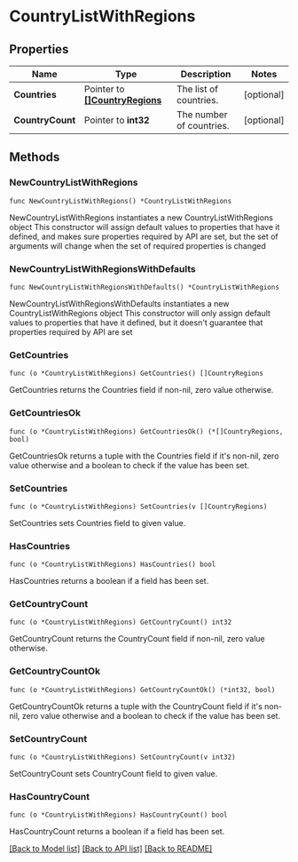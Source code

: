 # CountryListWithRegions

## Properties

Name | Type | Description | Notes
------------ | ------------- | ------------- | -------------
**Countries** | Pointer to [**[]CountryRegions**](CountryRegions.md) | The list of countries. | [optional] 
**CountryCount** | Pointer to **int32** | The number of countries. | [optional] 

## Methods

### NewCountryListWithRegions

`func NewCountryListWithRegions() *CountryListWithRegions`

NewCountryListWithRegions instantiates a new CountryListWithRegions object
This constructor will assign default values to properties that have it defined,
and makes sure properties required by API are set, but the set of arguments
will change when the set of required properties is changed

### NewCountryListWithRegionsWithDefaults

`func NewCountryListWithRegionsWithDefaults() *CountryListWithRegions`

NewCountryListWithRegionsWithDefaults instantiates a new CountryListWithRegions object
This constructor will only assign default values to properties that have it defined,
but it doesn't guarantee that properties required by API are set

### GetCountries

`func (o *CountryListWithRegions) GetCountries() []CountryRegions`

GetCountries returns the Countries field if non-nil, zero value otherwise.

### GetCountriesOk

`func (o *CountryListWithRegions) GetCountriesOk() (*[]CountryRegions, bool)`

GetCountriesOk returns a tuple with the Countries field if it's non-nil, zero value otherwise
and a boolean to check if the value has been set.

### SetCountries

`func (o *CountryListWithRegions) SetCountries(v []CountryRegions)`

SetCountries sets Countries field to given value.

### HasCountries

`func (o *CountryListWithRegions) HasCountries() bool`

HasCountries returns a boolean if a field has been set.

### GetCountryCount

`func (o *CountryListWithRegions) GetCountryCount() int32`

GetCountryCount returns the CountryCount field if non-nil, zero value otherwise.

### GetCountryCountOk

`func (o *CountryListWithRegions) GetCountryCountOk() (*int32, bool)`

GetCountryCountOk returns a tuple with the CountryCount field if it's non-nil, zero value otherwise
and a boolean to check if the value has been set.

### SetCountryCount

`func (o *CountryListWithRegions) SetCountryCount(v int32)`

SetCountryCount sets CountryCount field to given value.

### HasCountryCount

`func (o *CountryListWithRegions) HasCountryCount() bool`

HasCountryCount returns a boolean if a field has been set.


[[Back to Model list]](../README.md#documentation-for-models) [[Back to API list]](../README.md#documentation-for-api-endpoints) [[Back to README]](../README.md)


